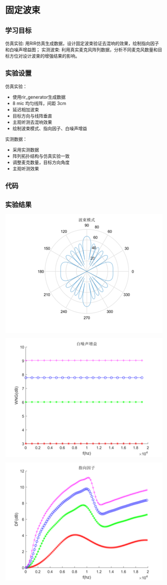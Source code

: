 # 固定波束

## 学习目标

仿真实验: 用RIR仿真生成数据，设计固定波束验证去混响的效果，绘制指向因子和白噪声增益图；
实测波束: 利用真实麦克风阵列数据，分析不同麦克风数量和目标方位对设计波束的增强结果的影响。

## 实验设置

仿真实验：
- 使用rir_generator生成数据
- 8 mic 均匀线阵，间距 3cm
- 延迟相加波束
- 目标方向与线阵垂直
- 主观听测去混响效果
- 绘制波束模式、指向因子、白噪声增益

实测数据：
- 采用实测数据
- 阵列拓扑结构与仿真实验一致
- 调整麦克数量，目标方向角度
- 主观听测效果

## 代码


## 实验结果

![beam_pattern](beam_pattern.svg)

![WNG](WNG.svg)

![DF](DF.svg)

